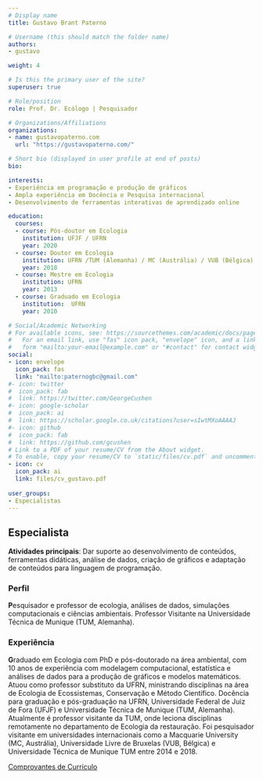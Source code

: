 ```yaml
---
# Display name
title: Gustavo Brant Paterno

# Username (this should match the folder name)
authors:
- gustavo

weight: 4

# Is this the primary user of the site?
superuser: true

# Role/position
role: Prof. Dr. Ecólogo | Pesquisador

# Organizations/Affiliations
organizations:
- name: gustavopaterno.com
  url: "https://gustavopaterno.com/"

# Short bio (displayed in user profile at end of posts)
bio: 

interests:
- Experiência em programação e produção de gráficos
- Ampla experiência em Docência e Pesquisa internacional
- Desenvolvimento de ferramentas interativas de aprendizado online

education:
  courses:
  - course: Pós-doutor em Ecologia
    institution: UFJF / UFRN   
    year: 2020
  - course: Doutor em Ecologia
    institution: UFRN /TUM (Alemanha) / MC (Austrália) / VUB (Bélgica)
    year: 2018
  - course: Mestre em Ecologia
    institution: UFRN
    year: 2013
  - course: Graduado em Ecologia
    institution:  UFRN
    year: 2010

# Social/Academic Networking
# For available icons, see: https://sourcethemes.com/academic/docs/page-builder/#icons
#   For an email link, use "fas" icon pack, "envelope" icon, and a link in the
#   form "mailto:your-email@example.com" or "#contact" for contact widget.
social:
- icon: envelope
  icon_pack: fas
  link: "mailto:paternogbc@gmail.com"
#- icon: twitter
#  icon_pack: fab
#  link: https://twitter.com/GeorgeCushen
#- icon: google-scholar
#  icon_pack: ai
#  link: https://scholar.google.co.uk/citations?user=sIwtMXoAAAAJ
#- icon: github
#  icon_pack: fab
#  link: https://github.com/gcushen
# Link to a PDF of your resume/CV from the About widget.
# To enable, copy your resume/CV to `static/files/cv.pdf` and uncomment the lines below.
- icon: cv
  icon_pack: ai
  link: files/cv_gustavo.pdf
  
user_groups:
- Especialistas
---
```


## Especialista

**Atividades principais**: Dar suporte ao desenvolvimento de conteúdos, ferramentas didáticas, análise de dados, criação de gráficos e adaptação de conteúdos para linguagem de programação.

### Perfil

**P**esquisador e professor de ecologia, análises de dados, simulações computacionais e ciências ambientais. Professor Visitante na Universidade Técnica de Munique (TUM, Alemanha).  

### Experiência

**G**raduado em Ecologia com PhD e pós-doutorado na área ambiental, com 10 anos de experiência com modelagem computacional, estatística e análises de dados para a produção de gráficos e modelos matemáticos. Atuou como professor substituto da UFRN, ministrando disciplinas na área de Ecologia de Ecossistemas, Conservação e Método Científico. Docência para graduação e pós-graduação na UFRN, Universidade Federal de Juiz de Fora (UFJF) e Universidade Técnica de Munique (TUM, Alemanha). Atualmente é professor visitante da TUM, onde leciona disciplinas remotamente no departamento de Ecologia da restauração. Foi pesquisador visitante em universidades internacionais como a Macquarie University (MC, Austrália), Universidade Livre de Bruxelas (VUB, Bélgica) e Universidade Técnica de Munique TUM entre 2014 e 2018. 

<a href="https://drive.google.com/drive/folders/1g5kjlTKY23RU_eRfBEIb2e6PChV73v0c?usp=sharing" target="_blank">Comprovantes de Currículo</a>

